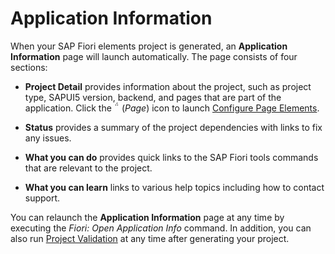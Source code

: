 <!-- loioc3e0989caf6743a88a52df603f62a52a -->

<link rel="stylesheet" type="text/css" href="../css/sap-icons.css"/>

# Application Information

When your SAP Fiori elements project is generated, an **Application Information** page will launch automatically. The page consists of four sections:

-   **Project Detail** provides information about the project, such as project type, SAPUI5 version, backend, and pages that are part of the application. Click the <span class="SAP-icons-V5"></span> \(*Page*\) icon to launch [Configure Page Elements](../Developing-an-Application/configure-page-elements-047507c.md).

-   **Status** provides a summary of the project dependencies with links to fix any issues.
-   **What you can do** provides quick links to the SAP Fiori tools commands that are relevant to the project.
-   **What you can learn** links to various help topics including how to contact support.

You can relaunch the **Application Information** page at any time by executing the *Fiori: Open Application Info* command. In addition, you can also run [Project Validation](project-validation-6f3c737.md) at any time after generating your project.

